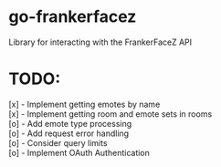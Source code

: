 # go-frankerfacez
Library for interacting with the FrankerFaceZ API

# TODO:
[x] - Implement getting emotes by name<br>
[x] - Implement getting room and emote sets in rooms<br>
[o] - Add emote type processing<br>
[o] - Add request error handling<br>
[o] - Consider query limits<br>
[o] - Implement OAuth Authentication<br>